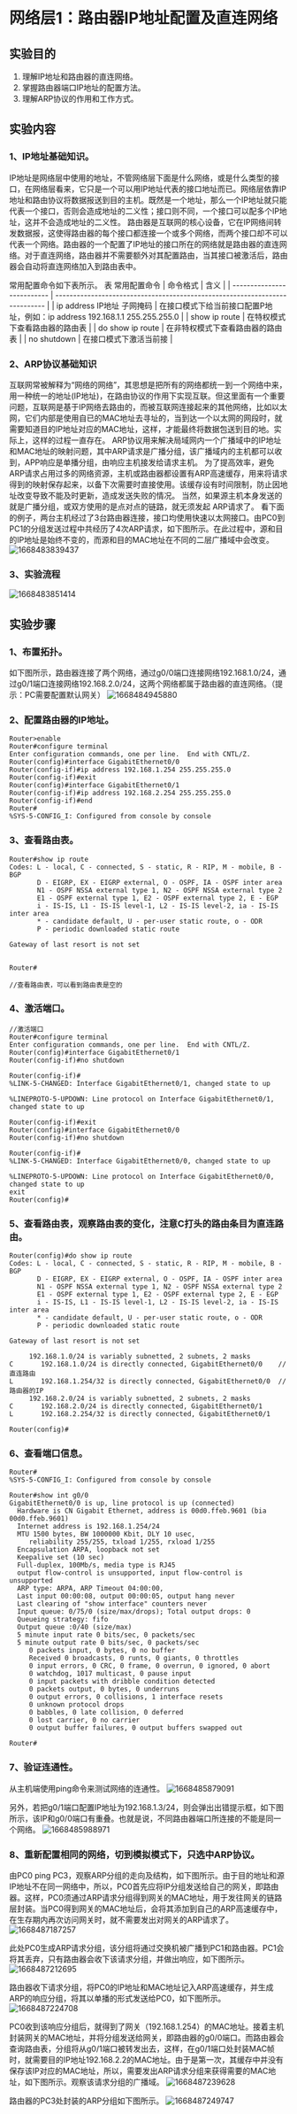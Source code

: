 # 网络层1：路由器IP地址配置及直连网络

## 实验目的
1. 理解IP地址和路由器的直连网络。
2. 掌握路由器端口IP地址的配置方法。
3. 理解ARP协议的作用和工作方式。


## 实验内容

### 1、IP地址基础知识。
IP地址是网络层中使用的地址，不管网络层下面是什么网络，或是什么类型的接口，在网络层看来，它只是一个可以用IP地址代表的接口地址而已。网络层依靠IP地址和路由协议将数据报送到目的主机。既然是一个地址，那么一个IP地址就只能代表一个接口，否则会造成地址的二义性；接口则不同，一个接口可以配多个IP地址，这并不会造成地址的二义性。
路由器是互联网的核心设备，它在IP网络间转发数据报，这使得路由器的每个接口都连接一个或多个网络，而两个接口却不可以代表一个网络。路由器的一个配置了IP地址的接口所在的网络就是路由器的直连网络。对于直连网络，路由器并不需要额外对其配置路由，当其接口被激活后，路由器会自动将直连网络加入到路由表中。

常用配置命令如下表所示。
表 常用配置命令
| 命令格式                   | 含义                                                                        |
| -------------------------- | --------------------------------------------------------------------------- |
| ip address IP地址 子网掩码 | 在接口模式下给当前接口配置P地址，例如：ip address 192.168.1.1 255.255.255.0 |
| show ip route              | 在特权模式下查看路由器的路由表                                              |
| do show ip route           | 在非特权模式下查看路由器的路由表                                            |
| no shutdown                | 在接口模式下激活当前接                                                      |

### 2、ARP协议基础知识
互联网常被解释为“网络的网络”，其思想是把所有的网络都统一到一个网络中来，用一种统一的地址(IP地址)，在路由协议的作用下实现互联。但这里面有一个重要问题，互联网是基于IP网络去路由的，而被互联网连接起来的其他网络，比如以太网，它们内部是使用自已的MAC地址去寻址的，当到达一个以太网的网段时，就需要知道目的IP地址对应的MAC地址，这样，才能最终将数据包送到目的地。实际上，这样的过程一直存在。
ARP协议用来解决局域网内一个广播域中的IP地址和MAC地址的映射问题，其中ARP请求是广播分组，该广播域内的主机都可以收到，APP响应是单播分组，由响应主机接发给请求主机。
为了提高效率，避免ARP请求占用过多的网络资源，主机或路由器都设置有ARP高速缓存，用来将请求得到的映射保存起来，以备下次需要时直接使用。该缓存设有时间限制，防止因地址改变导致不能及时更新，造成发送失败的情况。
当然，如果源主机本身发送的就是广播分组，或双方使用的是点对点的链路，就无须发起 ARP请求了。
看下面的例子，两台主机经过了3台路由器连接，接口均使用快速以太网接口。由PC0到PC1的分组发送过程中共经历了4次ARP请求，如下图所示。在此过程中，源和目的IP地址是始终不变的，而源和目的MAC地址在不同的二层广播域中会改变。
![1668483839437](image/网络层1：路由器IP地址配置及直连网络/1668483839437.png)

### 3、实验流程
![1668483851414](image/网络层1：路由器IP地址配置及直连网络/1668483851414.png)


## 实验步骤

### 1、布置拓扑。
如下图所示，路由器连接了两个网络，通过g0/0端口连接网络192.168.1.0/24，通过g0/1端口连接网络192.168.2.0/24，这两个网络都属于路由器的直连网络。（提示：PC需要配置默认网关）
![1668484945880](image/网络层1：路由器IP地址配置及直连网络/1668484945880.png)

### 2、配置路由器的IP地址。
```
Router>enable
Router#configure terminal
Enter configuration commands, one per line.  End with CNTL/Z.
Router(config)#interface GigabitEthernet0/0
Router(config-if)#ip address 192.168.1.254 255.255.255.0
Router(config-if)#exit
Router(config)#interface GigabitEthernet0/1
Router(config-if)#ip address 192.168.2.254 255.255.255.0
Router(config-if)#end
Router#
%SYS-5-CONFIG_I: Configured from console by console
```

### 3、查看路由表。
```
Router#show ip route
Codes: L - local, C - connected, S - static, R - RIP, M - mobile, B - BGP
       D - EIGRP, EX - EIGRP external, O - OSPF, IA - OSPF inter area
       N1 - OSPF NSSA external type 1, N2 - OSPF NSSA external type 2
       E1 - OSPF external type 1, E2 - OSPF external type 2, E - EGP
       i - IS-IS, L1 - IS-IS level-1, L2 - IS-IS level-2, ia - IS-IS inter area
       * - candidate default, U - per-user static route, o - ODR
       P - periodic downloaded static route

Gateway of last resort is not set


Router#

//查看路由表，可以看到路由表是空的
```

### 4、激活端口。
```
//激活端口
Router#configure terminal
Enter configuration commands, one per line.  End with CNTL/Z.
Router(config)#interface GigabitEthernet0/1
Router(config-if)#no shutdown

Router(config-if)#
%LINK-5-CHANGED: Interface GigabitEthernet0/1, changed state to up

%LINEPROTO-5-UPDOWN: Line protocol on Interface GigabitEthernet0/1, changed state to up

Router(config-if)#exit
Router(config)#interface GigabitEthernet0/0
Router(config-if)#no shutdown

Router(config-if)#
%LINK-5-CHANGED: Interface GigabitEthernet0/0, changed state to up

%LINEPROTO-5-UPDOWN: Line protocol on Interface GigabitEthernet0/0, changed state to up
exit
Router(config)#
```

### 5、查看路由表，观察路由表的变化，注意C打头的路由条目为直连路由。
```
Router(config)#do show ip route
Codes: L - local, C - connected, S - static, R - RIP, M - mobile, B - BGP
       D - EIGRP, EX - EIGRP external, O - OSPF, IA - OSPF inter area
       N1 - OSPF NSSA external type 1, N2 - OSPF NSSA external type 2
       E1 - OSPF external type 1, E2 - OSPF external type 2, E - EGP
       i - IS-IS, L1 - IS-IS level-1, L2 - IS-IS level-2, ia - IS-IS inter area
       * - candidate default, U - per-user static route, o - ODR
       P - periodic downloaded static route

Gateway of last resort is not set

     192.168.1.0/24 is variably subnetted, 2 subnets, 2 masks
C       192.168.1.0/24 is directly connected, GigabitEthernet0/0    // 直连路由
L       192.168.1.254/32 is directly connected, GigabitEthernet0/0  // 路由器的IP
     192.168.2.0/24 is variably subnetted, 2 subnets, 2 masks
C       192.168.2.0/24 is directly connected, GigabitEthernet0/1
L       192.168.2.254/32 is directly connected, GigabitEthernet0/1

Router(config)#
```

### 6、查看端口信息。
```
Router#
%SYS-5-CONFIG_I: Configured from console by console

Router#show int g0/0
GigabitEthernet0/0 is up, line protocol is up (connected)
  Hardware is CN Gigabit Ethernet, address is 00d0.ffeb.9601 (bia 00d0.ffeb.9601)
  Internet address is 192.168.1.254/24
  MTU 1500 bytes, BW 1000000 Kbit, DLY 10 usec,
     reliability 255/255, txload 1/255, rxload 1/255
  Encapsulation ARPA, loopback not set
  Keepalive set (10 sec)
  Full-duplex, 100Mb/s, media type is RJ45
  output flow-control is unsupported, input flow-control is unsupported
  ARP type: ARPA, ARP Timeout 04:00:00, 
  Last input 00:00:08, output 00:00:05, output hang never
  Last clearing of "show interface" counters never
  Input queue: 0/75/0 (size/max/drops); Total output drops: 0
  Queueing strategy: fifo
  Output queue :0/40 (size/max)
  5 minute input rate 0 bits/sec, 0 packets/sec
  5 minute output rate 0 bits/sec, 0 packets/sec
     0 packets input, 0 bytes, 0 no buffer
     Received 0 broadcasts, 0 runts, 0 giants, 0 throttles
     0 input errors, 0 CRC, 0 frame, 0 overrun, 0 ignored, 0 abort
     0 watchdog, 1017 multicast, 0 pause input
     0 input packets with dribble condition detected
     0 packets output, 0 bytes, 0 underruns
     0 output errors, 0 collisions, 1 interface resets
     0 unknown protocol drops
     0 babbles, 0 late collision, 0 deferred
     0 lost carrier, 0 no carrier
     0 output buffer failures, 0 output buffers swapped out

Router#
```

### 7、验证连通性。
<!-- 不知道哪里除了幺蛾子，到这里显示的结果就不对了，老师也不讲。 -->
从主机端使用ping命令来测试网络的连通性。
![1668485879091](image/网络层1：路由器IP地址配置及直连网络/1668485879091.png)

另外，若把g0/1端口配置IP地址为192.168.1.3/24，则会弹出出错提示框，如下图所示，该IP和g0/0端口有重叠。也就是说，不同路由器端口所连接的不能是同一个网络。
![1668485988971](image/网络层1：路由器IP地址配置及直连网络/1668485988971.png)

### 8、重新配置相同的网络，切到模拟模式下，只选中ARP协议。
<!-- 重试了几次似乎也不行，血压上来了。 -->
由PC0 ping PC3，观察ARP分组的走向及结构，如下图所示。由于目的地址和源IP地址不在同一网络中，所以，PC0首先应将IP分组发送给自己的网关，即路由器。这样，PC0须通过ARP请求分组得到网关的MAC地址，用于发往网关的链路层封装。当PC0得到网关的MAC地址后，会将其添加到自己的ARP高速缓存中，在生存期内再次访问网关时，就不需要发出对网关的ARP请求了。
![1668487187257](image/网络层1：路由器IP地址配置及直连网络/1668487187257.png)

<!-- 不管那么多了，开摆 -->
此处PC0生成ARP请求分组，该分组将通过交换机被广播到PC1和路由器。PC1会将其丢弃，只有路由器会收下该请求分组，并做出响应，如下图所示。
![1668487212695](image/网络层1：路由器IP地址配置及直连网络/1668487212695.png)

路由器收下请求分组，将PC0的IP地址和MAC地址记入ARP高速缓存，并生成ARP的响应分组，将其以单播的形式发送给PC0，如下图所示。
![1668487224708](image/网络层1：路由器IP地址配置及直连网络/1668487224708.png)

PC0收到该响应分组后，就得到了网关（192.168.1.254）的MAC地址。接着主机封装网关的MAC地址，并将分组发送给网关，即路由器的g0/0端口。而路由器会查询路由表，分组将从g0/1端口被转发出去，这样，在g0/1端口处封装MAC帧时，就需要目的IP地址192.168.2.2的MAC地址。由于是第一次，其缓存中并没有保存该IP对应的MAC地址，所以，需要发出ARP请求分组来获得需要的MAC地址，如下图所示。观察该请求分组的广播域。
![1668487239628](image/网络层1：路由器IP地址配置及直连网络/1668487239628.png)

路由器的PC3处封装的ARP分组如下图所示。
![1668487249747](image/网络层1：路由器IP地址配置及直连网络/1668487249747.png)

